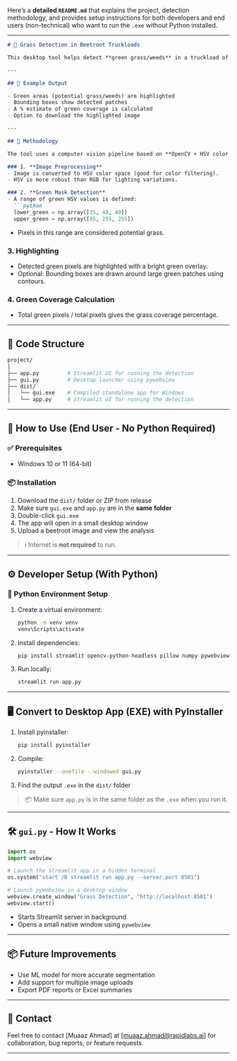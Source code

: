 Here’s a **detailed `README.md`** that explains the project, detection methodology, and provides setup instructions for both developers and end users (non-technical) who want to run the `.exe` without Python installed.

---

````markdown
# 🥬 Grass Detection in Beetroot Truckloads

This desktop tool helps detect **green grass/weeds** in a truckload of **beetroot** using image analysis. It highlights grass patches and calculates the percentage of grass coverage in an uploaded image.

---

## 📸 Example Output

- Green areas (potential grass/weeds) are highlighted
- Bounding boxes show detected patches
- A % estimate of green coverage is calculated
- Option to download the highlighted image

---

## 🧠 Methodology

The tool uses a computer vision pipeline based on **OpenCV + HSV color thresholding**:

### 1. **Image Preprocessing**
- Image is converted to HSV color space (good for color filtering).
- HSV is more robust than RGB for lighting variations.

### 2. **Green Mask Detection**
- A range of green HSV values is defined:
  ```python
  lower_green = np.array([35, 40, 40])
  upper_green = np.array([85, 255, 255])
````

* Pixels in this range are considered potential grass.

### 3. **Highlighting**

* Detected green pixels are highlighted with a bright green overlay.
* Optional: Bounding boxes are drawn around large green patches using contours.

### 4. **Green Coverage Calculation**

* Total green pixels / total pixels gives the grass coverage percentage.

---

## 📁 Code Structure

```bash
project/
│
├── app.py         # Streamlit UI for running the detection
├── gui.py         # Desktop launcher using pywebview
├── dist/
│   └── gui.exe    # Compiled standalone app for Windows
│   └── app.py     # Streamlit UI for running the detection
```

---

## 🚀 How to Use (End User - No Python Required)

### ✅ Prerequisites

* Windows 10 or 11 (64-bit)

### 📦 Installation

1. Download the `dist/` folder or ZIP from release
2. Make sure `gui.exe` and `app.py` are in the **same folder**
3. Double-click `gui.exe`
4. The app will open in a small desktop window
5. Upload a beetroot image and view the analysis

> ℹ️ Internet is **not required** to run.

---

## ⚙️ Developer Setup (With Python)

### 🐍 Python Environment Setup

1. Create a virtual environment:

   ```bash
   python -m venv venv
   venv\Scripts\activate
   ```

2. Install dependencies:

   ```bash
   pip install streamlit opencv-python-headless pillow numpy pywebview
   ```

3. Run locally:

   ```bash
   streamlit run app.py
   ```

---

## 🖥️ Convert to Desktop App (EXE) with PyInstaller

1. Install pyinstaller:

   ```bash
   pip install pyinstaller
   ```

2. Compile:

   ```bash
   pyinstaller --onefile --windowed gui.py
   ```

3. Find the output `.exe` in the `dist/` folder

> 📦 Make sure `app.py` is in the same folder as the `.exe` when you run it.

---

## 🛠 `gui.py` - How It Works

```python
import os
import webview

# Launch the Streamlit app in a hidden terminal
os.system("start /B streamlit run app.py --server.port 8501")

# Launch pywebview in a desktop window
webview.create_window("Grass Detection", "http://localhost:8501")
webview.start()
```

* Starts Streamlit server in background
* Opens a small native window using `pywebview`

---

## 📦 Future Improvements

* Use ML model for more accurate segmentation
* Add support for multiple image uploads
* Export PDF reports or Excel summaries

---

## 📧 Contact

Feel free to contact \[Muaaz Ahmad] at \[[muaaz.ahmad@rapidlabs.ai](mailto:muaaz.ahmad@rapidlabs.ai)] for collaboration, bug reports, or feature requests.

---
